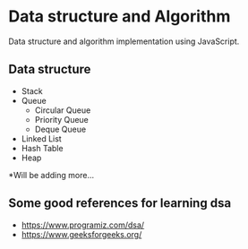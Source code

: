 # Data structure and Algorithm

Data structure and algorithm implementation using JavaScript.

## Data structure

- Stack
- Queue
  - Circular Queue
  - Priority Queue
  - Deque Queue
- Linked List
- Hash Table
- Heap

\*Will be adding more...

## Some good references for learning dsa

- https://www.programiz.com/dsa/
- https://www.geeksforgeeks.org/
